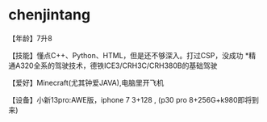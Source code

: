 # chenjintang


【年龄】7升8

【技能】懂点C++、Python、HTML，但是还不够深入。打过CSP，没成功
*精通A320全系的驾驶技术，德铁ICE3/CRH3C/CRH380B的基础驾驶

【爱好】Minecraft(尤其钟爱JAVA),电脑里开飞机

【设备】小新13pro:AWE版，iphone 7 3+128 , (p30 pro 8+256G+k980即将到来)
